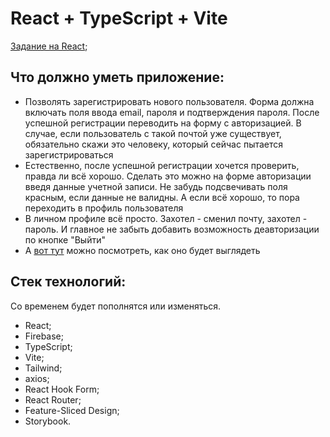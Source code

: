 # React + TypeScript + Vite

[Задание на React](https://telegra.ph/Testovoe-zadanie-na-React-08-06d);

## Что должно уметь приложение:

- Позволять зарегистрировать нового пользователя. Форма должна включать поля ввода email, пароля и подтверждения пароля. После успешной регистрации переводить на форму с авторизацией. В случае, если пользователь с такой почтой уже существует, обязательно скажи это человеку, который сейчас пытается зарегистрироваться 
- Естественно, после успешной регистрации хочется проверить, правда ли всё хорошо. Сделать это можно на форме авторизации введя данные учетной записи. Не забудь подсвечивать поля красным, если данные не валидны. А если всё хорошо, то пора переходить в профиль пользователя
- В личном профиле всё просто. Захотел - сменил почту, захотел - пароль. И главное не забыть добавить возможность деавторизации по кнопке "Выйти"
- А [вот тут](https://www.figma.com/file/C9ijgnUw159VuLDtXQpVKX/%D0%A2%D0%B5%D1%81%D1%82%D0%BE%D0%B2%D0%BE%D0%B5-Frontend?type=design&node-id=0-1&mode=design&t=LBwpXFftUp21oLCV-0) можно посмотреть, как оно будет выглядеть

## Стек технологий:

Со временем будет пополнятся или изменяться.

- React;
- Firebase;
- TypeScript;
- Vite;
-  Tailwind;
-  axios;
-  React Hook Form;
-  React Router;
-  Feature-Sliced Design;
-  Storybook.


